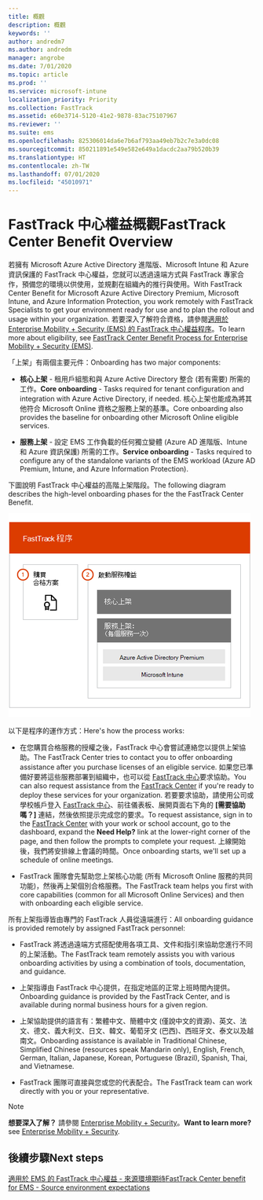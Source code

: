 ```yaml
---
title: 概觀
description: 概觀
keywords: ''
author: andredm7
ms.author: andredm
manager: angrobe
ms.date: 7/01/2020
ms.topic: article
ms.prod: ''
ms.service: microsoft-intune
localization_priority: Priority
ms.collection: FastTrack
ms.assetid: e60e3714-5120-41e2-9878-83ac75107967
ms.reviewer: ''
ms.suite: ems
ms.openlocfilehash: 825306014da6e7b6af793aa49eb7b2c7e3a0dc08
ms.sourcegitcommit: 850211891e549e582e649a1dacdc2aa79b520b39
ms.translationtype: HT
ms.contentlocale: zh-TW
ms.lasthandoff: 07/01/2020
ms.locfileid: "45010971"
---
```

# <a name="fasttrack-center-benefit-overview"></a><span data-ttu-id="27983-103">FastTrack 中心權益概觀</span><span class="sxs-lookup"><span data-stu-id="27983-103">FastTrack Center Benefit Overview</span></span>

<span data-ttu-id="27983-104">若擁有 Microsoft Azure Active Directory 進階版、Microsoft Intune 和 Azure 資訊保護的 FastTrack 中心權益，您就可以透過遠端方式與 FastTrack 專家合作，預備您的環境以供使用，並規劃在組織內的推行與使用。</span><span class="sxs-lookup"><span data-stu-id="27983-104">With FastTrack Center Benefit for Microsoft Azure Active Directory Premium, Microsoft Intune, and Azure Information Protection, you work remotely with FastTrack Specialists to get your environment ready for use and to plan the rollout and usage within your organization.</span></span> <span data-ttu-id="27983-105">若要深入了解符合資格，請參閱[適用於 Enterprise Mobility + Security (EMS) 的 FastTrack 中心權益程序](EMS-fasttrack-process.md)。</span><span class="sxs-lookup"><span data-stu-id="27983-105">To learn more about eligibility, see [FastTrack Center Benefit Process for Enterprise Mobility + Security (EMS)](EMS-fasttrack-process.md).</span></span>

<span data-ttu-id="27983-106">「上架」有兩個主要元件：</span><span class="sxs-lookup"><span data-stu-id="27983-106">Onboarding has two major components:</span></span>

-   <span data-ttu-id="27983-107">**核心上架** - 租用戶組態和與 Azure Active Directory 整合 (若有需要) 所需的工作。</span><span class="sxs-lookup"><span data-stu-id="27983-107">**Core onboarding** - Tasks required for tenant configuration and integration with Azure Active Directory, if needed.</span></span> <span data-ttu-id="27983-108">核心上架也能成為將其他符合 Microsoft Online 資格之服務上架的基準。</span><span class="sxs-lookup"><span data-stu-id="27983-108">Core onboarding also provides the baseline for onboarding other Microsoft Online eligible services.</span></span>

-   <span data-ttu-id="27983-109">**服務上架** - 設定 EMS 工作負載的任何獨立變體 (Azure AD 進階版、Intune 和 Azure 資訊保護) 所需的工作。</span><span class="sxs-lookup"><span data-stu-id="27983-109">**Service onboarding** - Tasks required to configure any of the standalone variants of the EMS workload (Azure AD Premium, Intune, and Azure Information Protection).</span></span>

<span data-ttu-id="27983-110">下圖說明 FastTrack 中心權益的高階上架階段。</span><span class="sxs-lookup"><span data-stu-id="27983-110">The following diagram describes the high-level onboarding phases for the the FastTrack Center Benefit.</span></span>

![使用 FastTrack 中心權益的高階上架階段](./media/ft-onboarding-process.png)

<span data-ttu-id="27983-112">以下是程序的運作方式：</span><span class="sxs-lookup"><span data-stu-id="27983-112">Here's how the process works:</span></span>

- <span data-ttu-id="27983-113">在您購買合格服務的授權之後，FastTrack 中心會嘗試連絡您以提供上架協助。</span><span class="sxs-lookup"><span data-stu-id="27983-113">The FastTrack Center tries to contact you to offer onboarding assistance after you purchase licenses of an eligible service.</span></span> <span data-ttu-id="27983-114">如果您已準備好要將這些服務部署到組織中，也可以從 [FastTrack 中心](https://go.microsoft.com/fwlink/?linkid=780698)要求協助。</span><span class="sxs-lookup"><span data-stu-id="27983-114">You can also request assistance from the [FastTrack Center](https://go.microsoft.com/fwlink/?linkid=780698) if you're ready to deploy these services for your organization.</span></span> <span data-ttu-id="27983-115">若要要求協助，請使用公司或學校帳戶登入 [FastTrack 中心](https://go.microsoft.com/fwlink/?linkid=780698)、前往儀表板、展開頁面右下角的 **[需要協助嗎？]** 連結，然後依照提示完成您的要求。</span><span class="sxs-lookup"><span data-stu-id="27983-115">To request assistance, sign in to the [FastTrack Center](https://go.microsoft.com/fwlink/?linkid=780698) with your work or school account, go to the dashboard, expand the **Need Help?** link at the lower-right corner of the page, and then follow the prompts to complete your request.</span></span> <span data-ttu-id="27983-116">上線開始後，我們將安排線上會議的時間。</span><span class="sxs-lookup"><span data-stu-id="27983-116">Once onboarding starts, we'll set up a schedule of online meetings.</span></span>

-   <span data-ttu-id="27983-117">FastTrack 團隊會先幫助您上架核心功能 (所有 Microsoft Online 服務的共同功能)，然後再上架個別合格服務。</span><span class="sxs-lookup"><span data-stu-id="27983-117">The FastTrack team helps you first with core capabilities (common for all Microsoft Online Services) and then with onboarding each eligible service.</span></span>

<span data-ttu-id="27983-118">所有上架指導皆由專門的 FastTrack 人員從遠端進行：</span><span class="sxs-lookup"><span data-stu-id="27983-118">All onboarding guidance is provided remotely by assigned FastTrack personnel:</span></span>

-   <span data-ttu-id="27983-119">FastTrack 將透過遠端方式搭配使用各項工具、文件和指引來協助您進行不同的上架活動。</span><span class="sxs-lookup"><span data-stu-id="27983-119">The FastTrack team remotely assists you with various onboarding activities by using a combination of tools, documentation, and guidance.</span></span>

-   <span data-ttu-id="27983-120">上架指導由 FastTrack 中心提供，在指定地區的正常上班時間內提供。</span><span class="sxs-lookup"><span data-stu-id="27983-120">Onboarding guidance is provided by the FastTrack Center, and is available during normal business hours for a given region.</span></span>

-   <span data-ttu-id="27983-121">上架協助提供的語言有：繁體中文、簡體中文 (僅說中文的資源)、英文、法文、德文、義大利文、日文、韓文、葡萄牙文 (巴西)、西班牙文、泰文以及越南文。</span><span class="sxs-lookup"><span data-stu-id="27983-121">Onboarding assistance is available in Traditional Chinese, Simplified Chinese (resources speak Mandarin only), English, French, German, Italian, Japanese, Korean, Portuguese (Brazil), Spanish, Thai, and Vietnamese.</span></span>

-   <span data-ttu-id="27983-122">FastTrack 團隊可直接與您或您的代表配合。</span><span class="sxs-lookup"><span data-stu-id="27983-122">The FastTrack team can work directly with you or your representative.</span></span>

> [!NOTE]
> <span data-ttu-id="27983-123">**想要深入了解？** 請參閱 [Enterprise Mobility + Security](https://www.microsoft.com/cloud-platform/enterprise-mobility)。</span><span class="sxs-lookup"><span data-stu-id="27983-123">**Want to learn more?** see [Enterprise Mobility + Security](https://www.microsoft.com/cloud-platform/enterprise-mobility).</span></span>

## <a name="next-steps"></a><span data-ttu-id="27983-124">後續步驟</span><span class="sxs-lookup"><span data-stu-id="27983-124">Next steps</span></span>

[<span data-ttu-id="27983-125">適用於 EMS 的 FastTrack 中心權益 - 來源環境期待</span><span class="sxs-lookup"><span data-stu-id="27983-125">FastTrack Center benefit for EMS - Source environment expectations</span></span>](EMS-source-environment-expectations.md)

